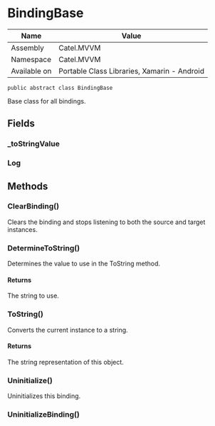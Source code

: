 

# BindingBase

Name|Value
---|---
Assembly|Catel.MVVM
Namespace|Catel.MVVM
Available on|Portable Class Libraries, Xamarin - Android

```
public abstract class BindingBase
```

Base class for all bindings.



## Fields

### _toStringValue

### Log

## Methods

### ClearBinding()

Clears the binding and stops listening to both the source and target instances.



### DetermineToString()

Determines the value to use in the ToString method.

#### Returns

The string to use.



### ToString()

Converts the current instance to a string.

#### Returns

The string representation of this object.



### Uninitialize()

Uninitializes this binding.



### UninitializeBinding()

